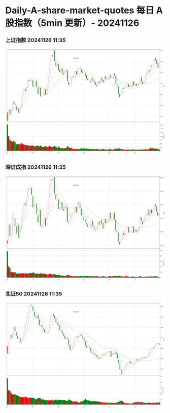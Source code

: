
# Daily-A-share-market-quotes 每日 A 股指数（5min 更新）- 20241126

### 上证指数 20241126 11:35
![](./fig/2024/11/20241126-sh000001.png)

### 深证成指 20241126 11:35
![](./fig/2024/11/20241126-sz399001.png)

### 北证50 20241126 11:35
![](./fig/2024/11/20241126-bj899050.png)
